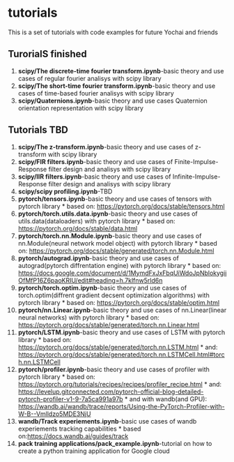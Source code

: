 # tutorials

 This is a set of tutorials with code examples for future Yochai and friends
 
 ## TurorialS finished
 1. **scipy/The discrete-time fourier transform.ipynb**-basic theory and use cases of regular fourier analisys with scipy library
 2. **scipy/The short-time fourier transform.ipynb**-basic theory and use cases of time-based fourier analisys with scipy library
 3. **scipy/Quaternions.ipynb**-basic theory and use cases Quaternion orientation representation with scipy library

## Tutorials TBD
1. **scipy/The z-transform.ipynb**-basic theory and use cases of z-transform with scipy library
2. **scipy/FIR filters.ipynb**-basic theory and use cases of Finite-Impulse-Response filter design and analisys with scipy library
3. **scipy/IIR filters.ipynb**-basic theory and use cases of Infinite-Impulse-Response filter design and analisys with scipy library
4. **scipy/scipy profiling.ipynb**-TBD
5. **pytorch/tensors.ipynb**-basic theory and use cases of tensors with pytorch library
		* based on: https://pytorch.org/docs/stable/tensors.html
6. **pytorch/torch.utils.data.ipynb**-basic theory and use cases of utils.data(dataloaders) with pytorch library
		* based on: https://pytorch.org/docs/stable/data.html
7. **pytorch/torch.nn.Module.ipynb**-basic theory and use cases of nn.Module(neural network model object) with pytorch library
		* based on: https://pytorch.org/docs/stable/generated/torch.nn.Module.html
8. **pytorch/autograd.ipynb**-basic theory and use cases of autograd(pytorch diffrentation engine) with pytorch library
		* based on: https://docs.google.com/document/d/1MymdFxJxFbqUiWdoJpNblokygiiOfMfP16Z6paoKRIU/edit#heading=h.7klfnw5rld6n
9. **pytorch/torch.optim.ipynb**-basic theory and use cases of torch.optim(diffrent gradient decsent optimization algorithms) with pytorch library
		* based on: https://pytorch.org/docs/stable/optim.html
10. **pytorch/nn.Linear.ipynb**-basic theory and use cases of nn.Linear(linear neural networks) with pytorch library
		* based on: https://pytorch.org/docs/stable/generated/torch.nn.Linear.html
11. **pytorch/LSTM.ipynb**-basic theory and use cases of LSTM with pytorch library
		* based on: https://pytorch.org/docs/stable/generated/torch.nn.LSTM.html
		* and: https://pytorch.org/docs/stable/generated/torch.nn.LSTMCell.html#torch.nn.LSTMCell
12. **pytorch/profiler.ipynb**-basic theory and use cases of profiler with pytorch library
		* based on: https://pytorch.org/tutorials/recipes/recipes/profiler_recipe.html
		* and: https://levelup.gitconnected.com/pytorch-official-blog-detailed-pytorch-profiler-v1-9-7a5ca991a97b
		* and with wandb(and GPU): https://wandb.ai/wandb/trace/reports/Using-the-PyTorch-Profiler-with-W-B--Vmlldzo5MDE3NjU
13. **wandb/Track experiements.ipynb**-basic use cases of wandb experiements tracking capabilities
		* based on:https://docs.wandb.ai/guides/track
14. **pack training applications/pack_example.ipynb**-tutorial on how to create a python training application for Google cloud
